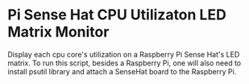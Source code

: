 # Pi Sense Hat CPU Utilizaton LED Matrix Monitor
Display each cpu core's utilization on a Raspberry Pi Sense Hat's LED matrix.
To run this script, besides a Raspberry Pi, one will also need to install psutil library and attach a SenseHat board to the Raspberry Pi.


